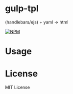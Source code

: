 gulp-tpl
========

(handlebars/ejs) + yaml -> html

[![NPM](https://nodei.co/npm/gulp-tpl.png?downloads=true&stars=true)](https://nodei.co/npm/gulp-tpl/)


Usage
=====



License
=======

MIT License